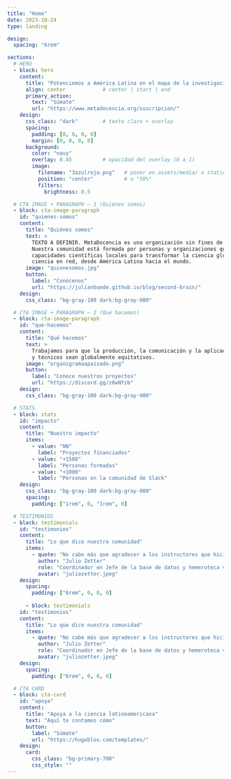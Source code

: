 ```yaml
---
title: "Home"
date: 2023-10-24
type: landing

design:
  spacing: "6rem"

sections:
  # HERO
  - block: hero
    content:
      title: "Potenciemos a América Latina en el mapa de la investigación global"
      align: center            # center | start | end
      primary_action:
        text: "Súmate"
        url: "https://www.metadocencia.org/suscripcion/"
    design:
      css_class: "dark"        # texto claro + overlay
      spacing:
        padding: [0, 0, 0, 0]
        margin: [0, 0, 0, 0]
      background:
        color: "navy"
        overlay: 0.45          # opacidad del overlay (0 a 1)
        image:
          filename: "3azulrojo.png"   # poner en assets/media/ o static/media/
          position: "center"          # o "50%"
          filters:
            brightness: 0.5

  # CTA IMAGE + PARAGRAPH — 1 (Quiénes somos)
  - block: cta-image-paragraph
    id: "quienes-somos"
    content:
      title: "Quiénes somos"
      text: >
        TEXTO A DEFINIR. MetaDocencia es una organización sin fines de lucro fundada en 2020.
        Nuestra comunidad está formada por personas y organizaciones que trabajan construyendo
        capacidades científicas locales para transformar la ciencia global. Hacemos crecer la
        ciencia en red, desde América Latina hacia el mundo.
      image: "quienesomos.jpg"
      button:
        label: "Conócenos"
        url: "https://julianbuede.github.io/blog/second-brain/"
    design:
      css_class: "bg-gray-100 dark:bg-gray-900"

  # CTA IMAGE + PARAGRAPH — 2 (Qué hacemos)
  - block: cta-image-paragraph
    id: "que-hacemos"
    content:
      title: "Qué hacemos"
      text: >
        Trabajamos para que la producción, la comunicación y la aplicación de saberes científicos
        y técnicos sean globalmente equitativos.
      image: "organigramaapaisado.png"
      button:
        label: "Conoce nuestros proyectos"
        url: "https://discord.gg/z8wNYzb"
    design:
      css_class: "bg-gray-100 dark:bg-gray-900"

  # STATS
  - block: stats
    id: "impacto"
    content:
      title: "Nuestro impacto"
      items:
        - value: "NN"
          label: "Proyectos financiados"
        - value: "+1500"
          label: "Personas formadas"
        - value: "+1000"
          label: "Personas en la comunidad de Slack"
    design:
      css_class: "bg-gray-100 dark:bg-gray-900"
      spacing:
        padding: ["1rem", 0, "1rem", 0]

  # TESTIMONIOS
  - block: testimonials
    id: "testimonios"
    content:
      title: "Lo que dice nuestra comunidad"
      items:
        - quote: "No cabe más que agradecer a los instructores que hicieron posible este curso, que sin duda es la semilla de grandes frutos. Gracias por tanto MetaDocencia."
          author: "Julio Zetter"
          role: "Coordinador en Jefe de la base de datos y hemeroteca virtual SciELO México"
          avatar: "juliozetter.jpeg"
    design:
      spacing:
        padding: ["6rem", 0, 0, 0]
    
      - block: testimonials
    id: "testimonios"
    content:
      title: "Lo que dice nuestra comunidad"
      items:
        - quote: "No cabe más que agradecer a los instructores que hicieron posible este curso, que sin duda es la semilla de grandes frutos. Gracias por tanto MetaDocencia."
          author: "Julio Zetter"
          role: "Coordinador en Jefe de la base de datos y hemeroteca virtual SciELO México"
          avatar: "juliozetter.jpeg"
    design:
      spacing:
        padding: ["6rem", 0, 0, 0]

  # CTA CARD
  - block: cta-card
    id: "apoya"
    content:
      title: "Apoya a la ciencia latinoamericana"
      text: "Aquí te contamos cómo"
      button:
        label: "Súmate"
        url: "https://hugoblox.com/templates/"
    design:
      card:
        css_class: "bg-primary-700"
        css_style: ""
---
```

